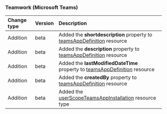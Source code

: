 ### Teamwork (Microsoft Teams)

| **Change type** | **Version** | **Description** |
|:---|:---|:---|
|Addition|beta|Added the **shortdescription** property to [teamsAppDefinition](/graph/api/resources/teamsAppDefinition?view=graph-rest-beta) resource|
|Addition|beta|Added the **description** property to [teamsAppDefinition](/graph/api/resources/teamsAppDefinition?view=graph-rest-beta) resource|
|Addition|beta|Added the **lastModifiedDateTime** property to [teamsAppDefinition](/graph/api/resources/teamsAppDefinition?view=graph-rest-beta) resource|
|Addition|beta|Added the **createdBy** property to [teamsAppDefinition](/graph/api/resources/teamsAppDefinition?view=graph-rest-beta) resource|
|Addition|beta|Added the [userScopeTeamsAppInstallation](/graph/api/resources/userScopeTeamsAppInstallation?view=graph-rest-beta) resource type|
